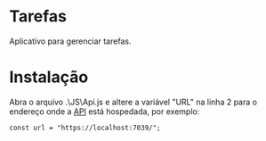 # Tarefas

Aplicativo para gerenciar tarefas.

# Instalação

Abra o arquivo .\JS\Api.js e altere a variável "URL" na linha 2 para o endereço onde a [API](https://github.com/altair-noberto/TarefasAPI) está hospedada, por exemplo:

```
const url = "https://localhost:7039/";
```
